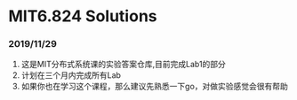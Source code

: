 # MIT6.824 Solutions
### 2019/11/29
1. 这是MIT分布式系统课的实验答案仓库,目前完成Lab1的部分
2. 计划在三个月内完成所有Lab
3. 如果你也在学习这个课程，那么建议先熟悉一下go，对做实验感觉会很有帮助